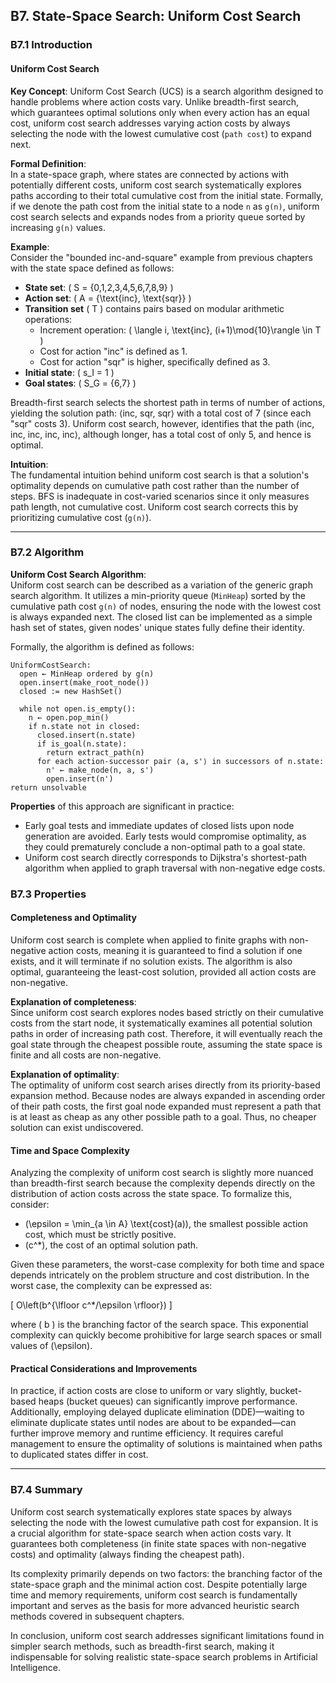 ## B7. State-Space Search: Uniform Cost Search  

### B7.1 Introduction  

#### Uniform Cost Search  
**Key Concept**: Uniform Cost Search (UCS) is a search algorithm designed to handle problems where action costs vary. Unlike breadth-first search, which guarantees optimal solutions only when every action has an equal cost, uniform cost search addresses varying action costs by always selecting the node with the lowest cumulative cost (`path cost`) to expand next.

**Formal Definition**:  
In a state-space graph, where states are connected by actions with potentially different costs, uniform cost search systematically explores paths according to their total cumulative cost from the initial state. Formally, if we denote the path cost from the initial state to a node `n` as `g(n)`, uniform cost search selects and expands nodes from a priority queue sorted by increasing `g(n)` values.

**Example**:  
Consider the "bounded inc-and-square" example from previous chapters with the state space defined as follows:
- **State set**: \( S = \{0,1,2,3,4,5,6,7,8,9\} \)
- **Action set**: \( A = \{\text{inc}, \text{sqr}\} \)
- **Transition set** \( T \) contains pairs based on modular arithmetic operations:
  - Increment operation: \( \langle i, \text{inc}, (i+1)\mod{10}\rangle \in T \)
  - Cost for action "inc" is defined as 1.
  - Cost for action "sqr" is higher, specifically defined as 3.
- **Initial state**: \( s_I = 1 \)
- **Goal states**: \( S_G = \{6,7\} \)

Breadth-first search selects the shortest path in terms of number of actions, yielding the solution path: ⟨inc, sqr, sqr⟩ with a total cost of 7 (since each "sqr" costs 3). Uniform cost search, however, identifies that the path ⟨inc, inc, inc, inc, inc⟩, although longer, has a total cost of only 5, and hence is optimal.

**Intuition**:  
The fundamental intuition behind uniform cost search is that a solution's optimality depends on cumulative path cost rather than the number of steps. BFS is inadequate in cost-varied scenarios since it only measures path length, not cumulative cost. Uniform cost search corrects this by prioritizing cumulative cost (`g(n)`).

---

### B7.2 Algorithm  
**Uniform Cost Search Algorithm**:  
Uniform cost search can be described as a variation of the generic graph search algorithm. It utilizes a min-priority queue (`MinHeap`) sorted by the cumulative path cost `g(n)` of nodes, ensuring the node with the lowest cost is always expanded next. The closed list can be implemented as a simple hash set of states, given nodes' unique states fully define their identity.

Formally, the algorithm is defined as follows:

```pseudo
UniformCostSearch:
  open ← MinHeap ordered by g(n)
  open.insert(make_root_node())
  closed := new HashSet()

  while not open.is_empty():
    n ← open.pop_min()
    if n.state not in closed:
      closed.insert(n.state)
      if is_goal(n.state):
        return extract_path(n)
      for each action-successor pair ⟨a, s'⟩ in successors of n.state:
        n' ← make_node(n, a, s')
        open.insert(n')
return unsolvable
```

**Properties** of this approach are significant in practice:
- Early goal tests and immediate updates of closed lists upon node generation are avoided. Early tests would compromise optimality, as they could prematurely conclude a non-optimal path to a goal state.
- Uniform cost search directly corresponds to Dijkstra's shortest-path algorithm when applied to graph traversal with non-negative edge costs.

### B7.3 Properties  

#### Completeness and Optimality  
Uniform cost search is complete when applied to finite graphs with non-negative action costs, meaning it is guaranteed to find a solution if one exists, and it will terminate if no solution exists. The algorithm is also optimal, guaranteeing the least-cost solution, provided all action costs are non-negative.

**Explanation of completeness**:  
Since uniform cost search explores nodes based strictly on their cumulative costs from the start node, it systematically examines all potential solution paths in order of increasing path cost. Therefore, it will eventually reach the goal state through the cheapest possible route, assuming the state space is finite and all costs are non-negative.

**Explanation of optimality**:  
The optimality of uniform cost search arises directly from its priority-based expansion method. Because nodes are always expanded in ascending order of their path costs, the first goal node expanded must represent a path that is at least as cheap as any other possible path to a goal. Thus, no cheaper solution can exist undiscovered.

#### Time and Space Complexity  
Analyzing the complexity of uniform cost search is slightly more nuanced than breadth-first search because the complexity depends directly on the distribution of action costs across the state space. To formalize this, consider:

- \(\epsilon = \min_{a \in A} \text{cost}(a)\), the smallest possible action cost, which must be strictly positive.
- \(c^*\), the cost of an optimal solution path.

Given these parameters, the worst-case complexity for both time and space depends intricately on the problem structure and cost distribution. In the worst case, the complexity can be expressed as:

\[
O\left(b^{\lfloor c^*/\epsilon \rfloor}\)
\]

where \( b \) is the branching factor of the search space. This exponential complexity can quickly become prohibitive for large search spaces or small values of \(\epsilon\).

#### Practical Considerations and Improvements  
In practice, if action costs are close to uniform or vary slightly, bucket-based heaps (bucket queues) can significantly improve performance. Additionally, employing delayed duplicate elimination (DDE)—waiting to eliminate duplicate states until nodes are about to be expanded—can further improve memory and runtime efficiency. It requires careful management to ensure the optimality of solutions is maintained when paths to duplicated states differ in cost.

---

### B7.4 Summary  

Uniform cost search systematically explores state spaces by always selecting the node with the lowest cumulative path cost for expansion. It is a crucial algorithm for state-space search when action costs vary. It guarantees both completeness (in finite state spaces with non-negative costs) and optimality (always finding the cheapest path).

Its complexity primarily depends on two factors: the branching factor of the state-space graph and the minimal action cost. Despite potentially large time and memory requirements, uniform cost search is fundamentally important and serves as the basis for more advanced heuristic search methods covered in subsequent chapters.  

In conclusion, uniform cost search addresses significant limitations found in simpler search methods, such as breadth-first search, making it indispensable for solving realistic state-space search problems in Artificial Intelligence.
